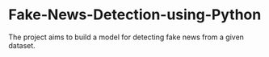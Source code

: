 # Fake-News-Detection-using-Python
The project aims to build a model for detecting fake news from a given dataset.
